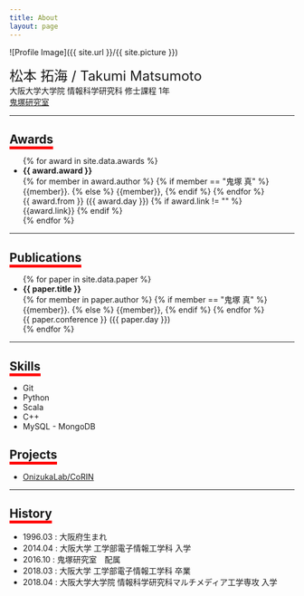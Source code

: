 ```yaml
---
title: About
layout: page
---
```

![Profile Image]({{ site.url }}/{{ site.picture }})

<font size="5">松本 拓海 / Takumi Matsumoto</font>
<br>
大阪大学大学院 情報科学研究科 修士課程 1年 <br>
<a href="http://www-bigdata.ist.osaka-u.ac.jp/ja/home/">鬼塚研究室</a>
<br>

---

## <span style="border-bottom: solid 5px red">Awards</span>
<ul>
{% for award in site.data.awards %}
  <li>
      <strong> {{ award.award }} </strong> <br>
	  {% for member in award.author %}
        {% if member == "鬼塚 真" %}
            {{member}}.
        {% else %}
            {{member}},
        {% endif %}
	  {% endfor %} <br>
	  {{ award.from }} ({{ award.day }})
    {% if award.link != "" %}
      {{award.link}}
    {% endif %}
  </li>
{% endfor %}
</ul>

---

## <span style="border-bottom: solid 5px red">Publications</span>

<ul>
{% for paper in site.data.paper %}
  <li>
      <strong> {{ paper.title }} </strong> <br>
	  {% for member in paper.author %}
	  		{% if member == "鬼塚 真" %}
            {{member}}.
        {% else %}
            {{member}},
        {% endif %}
	  {% endfor %} <br>
	  {{ paper.conference }} ({{ paper.day }})
  </li>
{% endfor %}
</ul>

---

## <span style="border-bottom: solid 5px red">Skills</span>
<ul class="skill-list">
	<li>Git</li>
	<li>Python</li>
	<li>Scala</li>
	<li>C++</li>
	<li>MySQL - MongoDB</li>
</ul>

## <span style="border-bottom: solid 5px red">Projects</span>
<ul>
	<li><a href="https://github.com/OnizukaLab/CoRIN">OnizukaLab/CoRIN</a></li>
</ul>

---

## <span style="border-bottom: solid 5px red">History</span>
- 1996.03 : 大阪府生まれ
- 2014.04 : 大阪大学 工学部電子情報工学科 入学
- 2016.10 : 鬼塚研究室　配属
- 2018.03 : 大阪大学 工学部電子情報工学科 卒業
- 2018.04 : 大阪大学大学院 情報科学研究科マルチメディア工学専攻 入学
